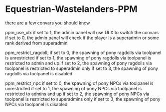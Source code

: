 # Equestrian-Wastelanders-PPM


there are a few convars you should know

ppm_use_ulx
if set to 1, the admin panel will use ULX to switch the convars
if set to 0, the admin panel will check if the player is a superadmin or some rank derived from superadmin


ppm_restrict_ragdoll,
if set to 0, the spawning of pony ragdolls via toolpanel is unrestricted
if set to 1, the spawning of pony ragdolls via toolpanel is restricted to admin and up
if set to 2, the spawning of pony ragdolls via toolpanel is restricted to superadmin only
if set to 3, the spawning of pony ragdolls via toolpanel is disabled


ppm_restrict_npc
if set to 0, the spawning of pony NPCs via toolpanel is unrestricted
if set to 1, the spawning of pony NPCs via toolpanel is restricted to admins and up
if set to 2, the spawning of pony NPCs via toolpanel is restricted to superadmins only
if set to 3, the spawning of pony NPCs via toolpanel is disabled

